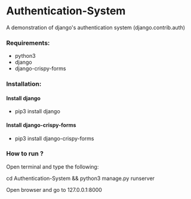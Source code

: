 # Authentication-System
A demonstration of django's authentication system (django.contrib.auth)

### Requirements:
+ python3
+ django
+ django-crispy-forms

### Installation:
#### Install django
+ pip3 install django
#### Install django-crispy-forms
+ pip3 install django-crispy-forms

### How to run ?
Open terminal and type the following:

cd Authentication-System && python3 manage.py runserver

Open browser and go to 127.0.0.1:8000
